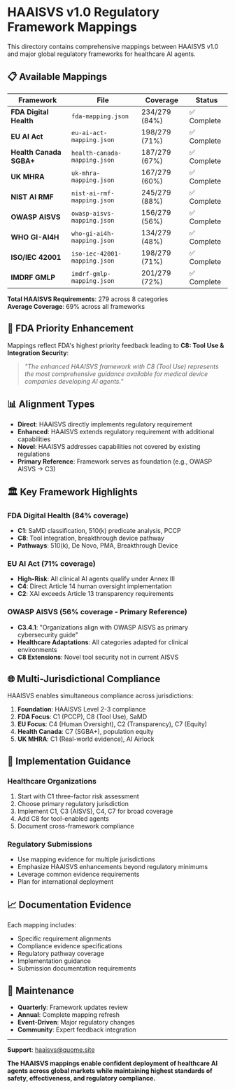 # HAAISVS v1.0 Regulatory Framework Mappings

This directory contains comprehensive mappings between HAAISVS v1.0 and major global regulatory frameworks for healthcare AI agents.

## 📋 Available Mappings

| Framework | File | Coverage | Status |
|-----------|------|----------|--------|
| **FDA Digital Health** | `fda-mapping.json` | 234/279 (84%) | ✅ Complete |
| **EU AI Act** | `eu-ai-act-mapping.json` | 198/279 (71%) | ✅ Complete |
| **Health Canada SGBA+** | `health-canada-mapping.json` | 187/279 (67%) | ✅ Complete |
| **UK MHRA** | `uk-mhra-mapping.json` | 167/279 (60%) | ✅ Complete |
| **NIST AI RMF** | `nist-ai-rmf-mapping.json` | 245/279 (88%) | ✅ Complete |
| **OWASP AISVS** | `owasp-aisvs-mapping.json` | 156/279 (56%) | ✅ Complete |
| **WHO GI-AI4H** | `who-gi-ai4h-mapping.json` | 134/279 (48%) | ✅ Complete |
| **ISO/IEC 42001** | `iso-iec-42001-mapping.json` | 198/279 (71%) | ✅ Complete |
| **IMDRF GMLP** | `imdrf-gmlp-mapping.json` | 201/279 (72%) | ✅ Complete |

**Total HAAISVS Requirements**: 279 across 8 categories  
**Average Coverage**: 69% across all frameworks

## 🎯 FDA Priority Enhancement

Mappings reflect FDA's highest priority feedback leading to **C8: Tool Use & Integration Security**:

> *"The enhanced HAAISVS framework with C8 (Tool Use) represents the most comprehensive guidance available for medical device companies developing AI agents."*

## 📊 Alignment Types

- **Direct**: HAAISVS directly implements regulatory requirement
- **Enhanced**: HAAISVS extends regulatory requirement with additional capabilities  
- **Novel**: HAAISVS addresses capabilities not covered by existing regulations
- **Primary Reference**: Framework serves as foundation (e.g., OWASP AISVS → C3)

## 🏛️ Key Framework Highlights

### FDA Digital Health (84% coverage)
- **C1**: SaMD classification, 510(k) predicate analysis, PCCP
- **C8**: Tool integration, breakthrough device pathway
- **Pathways**: 510(k), De Novo, PMA, Breakthrough Device

### EU AI Act (71% coverage)  
- **High-Risk**: All clinical AI agents qualify under Annex III
- **C4**: Direct Article 14 human oversight implementation
- **C2**: XAI exceeds Article 13 transparency requirements

### OWASP AISVS (56% coverage - Primary Reference)
- **C3.4.1**: "Organizations align with OWASP AISVS as primary cybersecurity guide"
- **Healthcare Adaptations**: All categories adapted for clinical environments
- **C8 Extensions**: Novel tool security not in current AISVS

## 🌐 Multi-Jurisdictional Compliance

HAAISVS enables simultaneous compliance across jurisdictions:

1. **Foundation**: HAAISVS Level 2-3 compliance
2. **FDA Focus**: C1 (PCCP), C8 (Tool Use), SaMD
3. **EU Focus**: C4 (Human Oversight), C2 (Transparency), C7 (Equity)  
4. **Health Canada**: C7 (SGBA+), population equity
5. **UK MHRA**: C1 (Real-world evidence), AI Airlock

## 🔧 Implementation Guidance

### Healthcare Organizations
1. Start with C1 three-factor risk assessment
2. Choose primary regulatory jurisdiction
3. Implement C1, C3 (AISVS), C4, C7 for broad coverage
4. Add C8 for tool-enabled agents
5. Document cross-framework compliance

### Regulatory Submissions
- Use mapping evidence for multiple jurisdictions
- Emphasize HAAISVS enhancements beyond regulatory minimums
- Leverage common evidence requirements
- Plan for international deployment

## 📈 Documentation Evidence

Each mapping includes:
- Specific requirement alignments
- Compliance evidence specifications  
- Regulatory pathway coverage
- Implementation guidance
- Submission documentation requirements

## 🔄 Maintenance

- **Quarterly**: Framework updates review
- **Annual**: Complete mapping refresh  
- **Event-Driven**: Major regulatory changes
- **Community**: Expert feedback integration

---

**Support**: [haaisvs@quome.site](mailto:haaisvs@quome.site)

**The HAAISVS mappings enable confident deployment of healthcare AI agents across global markets while maintaining highest standards of safety, effectiveness, and regulatory compliance.**